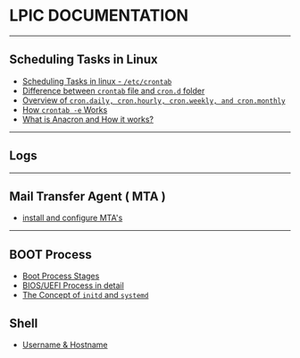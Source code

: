 # LPIC DOCUMENTATION

<hr>

## Scheduling Tasks in Linux

- <a href="Schedule-Crontab.md">Scheduling Tasks in linux - `/etc/crontab`</a>
- <a href="differ-crontab-crond.md">Difference between `crontab` file and `cron.d` folder</a>
- <a href="other-cron.md">Overview of `cron.daily, cron.hourly, cron.weekly, and cron.monthly`</a>
- <a href="cron-e-command.md">How `crontab -e` Works</a>
- <a href="anacron.md">What is Anacron and How it works? </a>


<hr>

## Logs 

<hr>

## Mail Transfer Agent ( MTA ) 

- <a href="mail-transfer-agent.md"> install and configure MTA's</a>

<hr>

## BOOT Process

- <a href="Boot-Process/boot-process-stages.md">Boot Process Stages</a>
- <a href="Boot-Process/BIOS-UEFI.md">BIOS/UEFI Process in detail</a>
- <a href="Boot-Process/initd-systemd.md">The Concept of `initd` and `systemd`</a>

## Shell

- <a href="shell/username-hostname.md">Username & Hostname</a>
